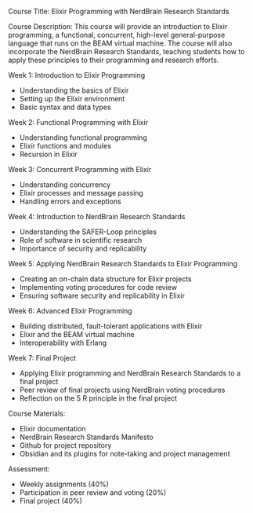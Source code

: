 Course Title: Elixir Programming with NerdBrain Research Standards

Course Description: 
This course will provide an introduction to Elixir programming, a functional, concurrent, high-level general-purpose language that runs on the BEAM virtual machine. The course will also incorporate the NerdBrain Research Standards, teaching students how to apply these principles to their programming and research efforts.

Week 1: Introduction to Elixir Programming
- Understanding the basics of Elixir
- Setting up the Elixir environment
- Basic syntax and data types

Week 2: Functional Programming with Elixir
- Understanding functional programming
- Elixir functions and modules
- Recursion in Elixir

Week 3: Concurrent Programming with Elixir
- Understanding concurrency
- Elixir processes and message passing
- Handling errors and exceptions

Week 4: Introduction to NerdBrain Research Standards
- Understanding the SAFER-Loop principles
- Role of software in scientific research
- Importance of security and replicability

Week 5: Applying NerdBrain Research Standards to Elixir Programming
- Creating an on-chain data structure for Elixir projects
- Implementing voting procedures for code review
- Ensuring software security and replicability in Elixir

Week 6: Advanced Elixir Programming
- Building distributed, fault-tolerant applications with Elixir
- Elixir and the BEAM virtual machine
- Interoperability with Erlang

Week 7: Final Project
- Applying Elixir programming and NerdBrain Research Standards to a final project
- Peer review of final projects using NerdBrain voting procedures
- Reflection on the 5 R principle in the final project

Course Materials: 
- Elixir documentation
- NerdBrain Research Standards Manifesto
- Github for project repository
- Obsidian and its plugins for note-taking and project management

Assessment: 
- Weekly assignments (40%)
- Participation in peer review and voting (20%)
- Final project (40%)